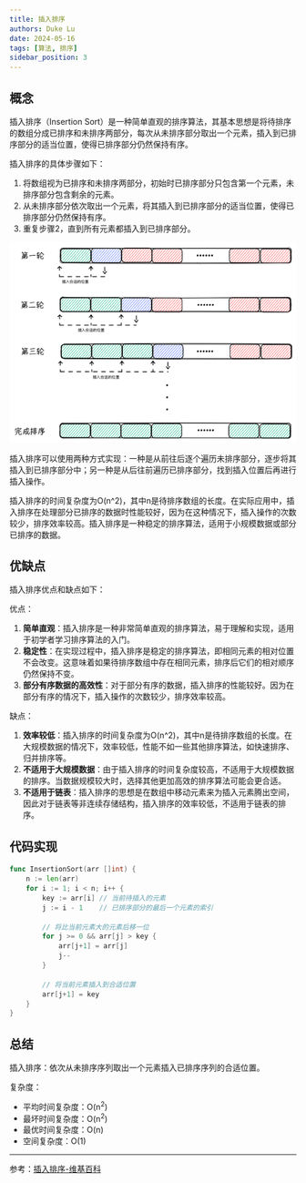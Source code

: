 ```yaml
---
title: 插入排序
authors: Duke Lu
date: 2024-05-16
tags: [算法, 排序]
sidebar_position: 3
---
```


## 概念

插入排序（Insertion Sort）是一种简单直观的排序算法，其基本思想是将待排序的数组分成已排序和未排序两部分，每次从未排序部分取出一个元素，插入到已排序部分的适当位置，使得已排序部分仍然保持有序。

插入排序的具体步骤如下：
1. 将数组视为已排序和未排序两部分，初始时已排序部分只包含第一个元素，未排序部分包含剩余的元素。
2. 从未排序部分依次取出一个元素，将其插入到已排序部分的适当位置，使得已排序部分仍然保持有序。
3. 重复步骤2，直到所有元素都插入到已排序部分。

<center>

![](https://github.com/iDukeLu/iDukeLu.github.io/blob/main/excalidraw/sort/insertion_sort.excalidraw.png?raw=true)

</center>

插入排序可以使用两种方式实现：一种是从前往后逐个遍历未排序部分，逐步将其插入到已排序部分中；另一种是从后往前遍历已排序部分，找到插入位置后再进行插入操作。

插入排序的时间复杂度为O(n^2)，其中n是待排序数组的长度。在实际应用中，插入排序在处理部分已排序的数据时性能较好，因为在这种情况下，插入操作的次数较少，排序效率较高。插入排序是一种稳定的排序算法，适用于小规模数据或部分已排序的数据。

## 优缺点

插入排序优点和缺点如下：

优点：
1. **简单直观**：插入排序是一种非常简单直观的排序算法，易于理解和实现，适用于初学者学习排序算法的入门。
2. **稳定性**：在实现过程中，插入排序是稳定的排序算法，即相同元素的相对位置不会改变。这意味着如果待排序数组中存在相同元素，排序后它们的相对顺序仍然保持不变。
3. **部分有序数据的高效性**：对于部分有序的数据，插入排序的性能较好。因为在部分有序的情况下，插入操作的次数较少，排序效率较高。

缺点：
1. **效率较低**：插入排序的时间复杂度为O(n^2)，其中n是待排序数组的长度。在大规模数据的情况下，效率较低，性能不如一些其他排序算法，如快速排序、归并排序等。
2. **不适用于大规模数据**：由于插入排序的时间复杂度较高，不适用于大规模数据的排序。当数据规模较大时，选择其他更加高效的排序算法可能会更合适。
3. **不适用于链表**：插入排序的思想是在数组中移动元素来为插入元素腾出空间，因此对于链表等非连续存储结构，插入排序的效率较低，不适用于链表的排序。

## 代码实现

```go
func InsertionSort(arr []int) {
    n := len(arr)
    for i := 1; i < n; i++ {
        key := arr[i] // 当前待插入的元素
        j := i - 1    // 已排序部分的最后一个元素的索引

        // 将比当前元素大的元素后移一位
        for j >= 0 && arr[j] > key {
            arr[j+1] = arr[j]
            j--
        }

        // 将当前元素插入到合适位置
        arr[j+1] = key
    }
}
```

## 总结

插入排序：依次从未排序序列取出一个元素插入已排序序列的合适位置。

复杂度：
- 平均时间复杂度：O(n<sup>2</sup>)
- 最坏时间复杂度：O(n<sup>2</sup>)
- 最优时间复杂度：O(n)
- 空间复杂度：O(1)

--- 

参考：[插入排序-维基百科](https://zh.wikipedia.org/wiki/%E6%8F%92%E5%85%A5%E6%8E%92%E5%BA%8F)